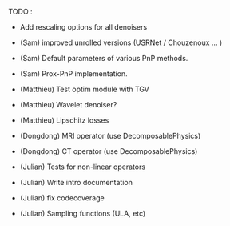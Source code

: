 TODO : 

- Add rescaling options for all denoisers
 
- (Sam) improved unrolled versions (USRNet / Chouzenoux ... )
- (Sam) Default parameters of various PnP methods. 
- (Sam)  Prox-PnP implementation.

- (Matthieu) Test optim module with TGV
- (Matthieu) Wavelet denoiser?
- (Matthieu) Lipschitz losses

- (Dongdong) MRI operator (use DecomposablePhysics)
- (Dongdong) CT operator (use DecomposablePhysics)

- (Julian) Tests for non-linear operators
- (Julian) Write intro documentation
- (Julian) fix codecoverage
- (Julian) Sampling functions (ULA, etc)
